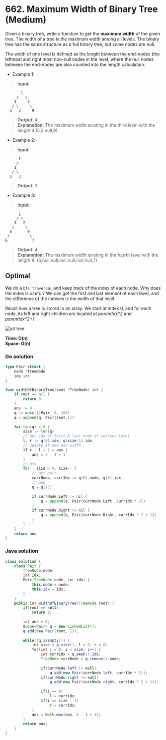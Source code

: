 # 662. Maximum Width of Binary Tree (Medium)

Given a binary tree, write a function to get the **maximum width** of the given tree. The width of a
tree is the maximum width among all levels. The binary tree has the same structure as a full binary
tree, but some nodes are null.

The width of one level is defined as the length between the end-nodes (the leftmost and right most
non-null nodes in the level, where the null nodes between the end-nodes are also counted into the
length calculation.

- Example 1:
> **Input**:

           1
         /   \
        3     2
       / \     \  
      5   3     9 

> **Output**: 4 <br>
> **Explanation**: The maximum width existing in the third level with the length 4 (5,3,null,9).
- Example 2:
> **Input**:<br>

          1
         /
        3
       / \
      5   3

> **Output**: 2
- Example 3:
> **Input**:

          1
         / \
        3   2
       /     \  
      5       9 
     /         \
    6           7

> **Output**: 4 <br>
> **Explanation**: The maximum width existing in the fourth level with the length 8:
> (6,null,null,null,null,null,null,7).

## Optimal
We do a `bfs traversal` and keep track of the index of each node. Why does the index is useful? We
can get the first and last element of each level, and the difference of the indexes is the width of
that level. 

Recall how a tree is stored in an array. We start at index 0, and for each node, its left and right
children are located at *parentIdx\*2* and *parentIdx\*2+1*:

![alt tree](http://mishadoff.com/images/dfs/binary_tree_incomplete.png)

**Time: O(n) <br> Space: O(n)**

### Go solution
```go
type Pair struct {
    node *TreeNode
    idx int
}

func widthOfBinaryTree(root *TreeNode) int {
    if root == nil {
        return 0
    }
    ans := 0
    q := make([]Pair, 0, 100)
    q = append(q, Pair{root,1})
    
    for len(q) > 0 {
        size := len(q)
        // get idx of first & last node of current level
        l, r := q[0].idx, q[size-1].idx
        // update if new max width
        if r - l + 1 > ans {
            ans = r - l + 1
        }
        // bfs
        for ; size > 0; size-- {
            // get pair
            currNode, currIdx := q[0].node, q[0].idx
            // pop
            q = q[1:]
            
            if currNode.Left != nil {
                q = append(q, Pair{currNode.Left, currIdx * 2})
            } 
            if currNode.Right != nil {
                q = append(q, Pair{currNode.Right, currIdx * 2 + 1})
            }
        }
    }
    return ans
}
```
### Java solution
```java
class Solution {
    class Pair {
        TreeNode node;
        int idx;
        Pair(TreeNode node, int idx) {
            this.node = node;
            this.idx = idx;
        }
    }
    public int widthOfBinaryTree(TreeNode root) {
        if(root == null)
            return 0;
        
        int ans = 0;
        Queue<Pair> q = new LinkedList();
        q.add(new Pair(root, 1));
        
        while(!q.isEmpty()) {
            int size = q.size(), l = 0, r = 0;
            for(int i = 0; i < size; i++) {
                int currIdx = q.peek().idx;
                TreeNode currNode = q.remove().node;
                
                if(currNode.left != null)
                    q.add(new Pair(currNode.left, currIdx * 2));
                if(currNode.right != null)
                    q.add(new Pair(currNode.right, currIdx * 2 + 1));
                
                if(i == 0)
                    l = currIdx;
                if(i == size - 1)
                    r = currIdx;
            }
            ans = Math.max(ans, r - l + 1);
        }
        return ans;
    }
}
```